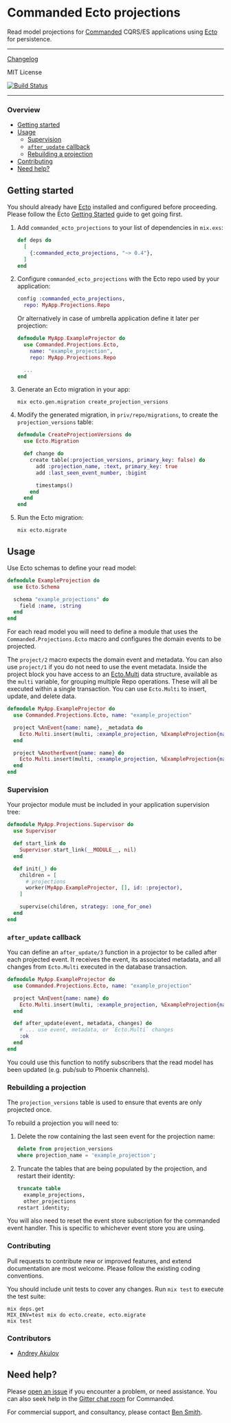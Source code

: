 # Commanded Ecto projections

Read model projections for [Commanded](https://github.com/slashdotdash/commanded) CQRS/ES applications using [Ecto](https://github.com/elixir-ecto/ecto) for persistence.

---

[Changelog](CHANGELOG.md)

MIT License

[![Build Status](https://travis-ci.org/slashdotdash/commanded-ecto-projections.svg?branch=master)](https://travis-ci.org/slashdotdash/commanded-ecto-projections)

---

### Overview

- [Getting started](#getting-started)
- [Usage](#usage)
  - [Supervision](#supervision)
  - [`after_update` callback](#after_update-callback)
  - [Rebuilding a projection](#rebuilding-a-projection)
- [Contributing](#contributing)
- [Need help?](#need-help)

## Getting started

You should already have [Ecto](https://github.com/elixir-ecto/ecto) installed and configured before proceeding. Please follow the Ecto [Getting Started](https://hexdocs.pm/ecto/getting-started.html) guide to get going first.

1. Add `commanded_ecto_projections` to your list of dependencies in `mix.exs`:

    ```elixir
    def deps do
      [
        {:commanded_ecto_projections, "~> 0.4"},
      ]
    end
    ```

2. Configure `commanded_ecto_projections` with the Ecto repo used by your application:

    ```elixir
    config :commanded_ecto_projections,
      repo: MyApp.Projections.Repo
    ```

    Or alternatively in case of umbrella application define it later per projection:

    ```elixir
    defmodule MyApp.ExampleProjector do
      use Commanded.Projections.Ecto,
        name: "example_projection",
        repo: MyApp.Projections.Repo

      ...
    end
    ```

3. Generate an Ecto migration in your app:

    ```console
    mix ecto.gen.migration create_projection_versions
    ```

4. Modify the generated migration, in `priv/repo/migrations`, to create the `projection_versions` table:

    ```elixir
    defmodule CreateProjectionVersions do
      use Ecto.Migration

      def change do
        create table(:projection_versions, primary_key: false) do
          add :projection_name, :text, primary_key: true
          add :last_seen_event_number, :bigint

          timestamps()
        end
      end
    end
    ```

4. Run the Ecto migration:

    ```console
    mix ecto.migrate
    ```

## Usage

Use Ecto schemas to define your read model:

```elixir
defmodule ExampleProjection do
  use Ecto.Schema

  schema "example_projections" do
    field :name, :string
  end
end
```

For each read model you will need to define a module that uses the `Commanded.Projections.Ecto` macro and configures the domain events to be projected.

The `project/2` macro expects the domain event and metadata. You can also use `project/1` if you do not need to use the event metadata. Inside the project block you have access to an [Ecto.Multi](https://hexdocs.pm/ecto/Ecto.Multi.html) data structure, available as the `multi` variable, for grouping multiple Repo operations. These will all be executed within a single transaction. You can use `Ecto.Multi` to insert, update, and delete data.

```elixir
defmodule MyApp.ExampleProjector do
  use Commanded.Projections.Ecto, name: "example_projection"

  project %AnEvent{name: name}, _metadata do
    Ecto.Multi.insert(multi, :example_projection, %ExampleProjection{name: name})
  end

  project %AnotherEvent{name: name} do
    Ecto.Multi.insert(multi, :example_projection, %ExampleProjection{name: name})
  end
end
```

### Supervision

Your projector module must be included in your application supervision tree:

```elixir
defmodule MyApp.Projections.Supervisor do
  use Supervisor

  def start_link do
    Supervisor.start_link(__MODULE__, nil)
  end

  def init(_) do
    children = [
      # projections
      worker(MyApp.ExampleProjector, [], id: :projector),      
    ]

    supervise(children, strategy: :one_for_one)
  end
end
```

### `after_update` callback

You can define an `after_update/3` function in a projector to be called after each projected event. It receives the event, its associated metadata, and all changes from `Ecto.Multi` executed in the database transaction.

```elixir
defmodule MyApp.ExampleProjector do
  use Commanded.Projections.Ecto, name: "example_projection"

  project %AnEvent{name: name} do
    Ecto.Multi.insert(multi, :example_projection, %ExampleProjection{name: name})
  end

  def after_update(event, metadata, changes) do
    # ... use event, metadata, or `Ecto.Multi` changes
    :ok
  end
end
```

You could use this function to notify subscribers that the read model has been updated (e.g. pub/sub to Phoenix channels).

### Rebuilding a projection

The `projection_versions` table is used to ensure that events are only projected once.

To rebuild a projection you will need to:

1. Delete the row containing the last seen event for the projection name:

    ```SQL
    delete from projection_versions
    where projection_name = 'example_projection';
    ```

2. Truncate the tables that are being populated by the projection, and restart their identity:

    ```SQL
    truncate table
      example_projections,
      other_projections
    restart identity;
    ```

You will also need to reset the event store subscription for the commanded event handler. This is specific to whichever event store you are using.

### Contributing

Pull requests to contribute new or improved features, and extend documentation are most welcome. Please follow the existing coding conventions.

You should include unit tests to cover any changes. Run `mix test` to execute the test suite:

```console
mix deps.get
MIX_ENV=test mix do ecto.create, ecto.migrate
mix test
```

### Contributors

- [Andrey Akulov](https://github.com/astery)

## Need help?

Please [open an issue](https://github.com/slashdotdash/commanded-ecto-projections/issues) if you encounter a problem, or need assistance. You can also seek help in the [Gitter chat room](https://gitter.im/commanded/Lobby) for Commanded.

For commercial support, and consultancy, please contact [Ben Smith](mailto:ben@10consulting.com).
